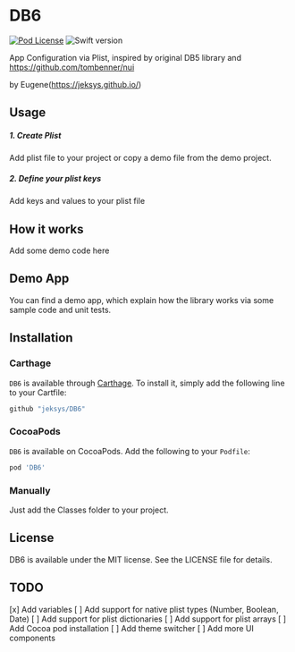 # DB6

[![Pod License](http://img.shields.io/cocoapods/l/SwiftyConfiguration.svg?style=flat)](https://github.com/ykyohei/SwiftyConfiguration/blob/master/LICENSE)
![Swift version](https://img.shields.io/badge/swift-3.0-orange.svg)

App Configuration via Plist, inspired by original DB5 library and https://github.com/tombenner/nui

by Eugene(https://jeksys.github.io/)

## Usage

##### 1. Create Plist
Add plist file to your project or copy a demo file from the demo project.

##### 2. Define your plist keys
Add keys and values to your plist file


## How it works
Add some demo code here


## Demo App
You can find a demo app, which explain how the library works via some sample code and unit tests.


## Installation

### Carthage
`DB6` is available through [Carthage](https://github.com/Carthage/Carthage). To install it, simply add the following line to your Cartfile:

```ruby
github "jeksys/DB6"
```

### CocoaPods

`DB6` is available on CocoaPods.
Add the following to your `Podfile`:

```ruby
pod 'DB6'
```

### Manually
Just add the Classes folder to your project.


## License

DB6 is available under the MIT license. See the LICENSE file for details.


## TODO 

[x] Add variables
[ ] Add support for native plist types (Number, Boolean, Date)
[ ] Add support for plist dictionaries
[ ] Add support for plist arrays
[ ] Add Cocoa pod installation
[ ] Add theme switcher
[ ] Add more UI components
